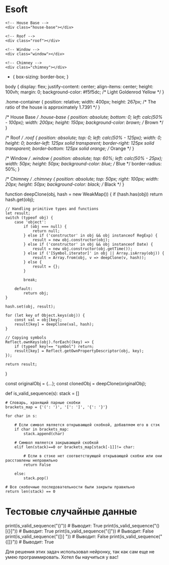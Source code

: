# Esoft

<!DOCTYPE html>
<html lang="en">
<head>
  <meta charset="UTF-8">
  <title>Home Visualization</title>
  <link rel="stylesheet" href="styles.css">
</head>
<body>
  
  <!-- Main Container -->
  <div class="home-container">
    
    <!-- House Base -->
    <div class="house-base"></div>

    <!-- Roof -->
    <div class="roof"></div>
  
    <!-- Window -->
    <div class="window"></div>
  
    <!-- Chimney -->
    <div class="chimney"></div>

  </div>
  
</body>
</html>

* {
  box-sizing: border-box;
}

body {
  display: flex;
  justify-content: center;
  align-items: center;
  height: 100vh;
  margin: 0;
  background-color: #f5f5dc; /* Light Goldenrod Yellow */
}

.home-container {
  position: relative;
  width: 400px;
  height: 267px; /* The ratio of the house is approximately 1.7391 */
}

/* House Base */
.house-base {
  position: absolute;
  bottom: 0;
  left: calc(50% - 100px);
  width: 200px;
  height: 150px;
  background-color: brown; /* Brown */
}

/* Roof */
.roof {
  position: absolute;
  top: 0;
  left: calc(50% - 125px);
  width: 0;
  height: 0;
  border-left: 125px solid transparent;
  border-right: 125px solid transparent;
  border-bottom: 125px solid orange; /* Orange */
}

/* Window */
.window {
  position: absolute;
  top: 60%;
  left: calc(50% - 25px);
  width: 50px;
  height: 50px;
  background-color: blue; /* Blue */
  border-radius: 50%;
}

/* Chimney */
.chimney {
  position: absolute;
  top: 50px;
  right: 100px;
  width: 20px;
  height: 50px;
  background-color: black; /* Black */
}



function deepClone(obj, hash = new WeakMap()) {
    if (hash.has(obj)) return hash.get(obj);

    // Handling primitive types and functions
    let result;
    switch (typeof obj) {
        case 'object':
            if (obj === null) {
                return null;
            } else if ('constructor' in obj && obj instanceof RegExp) {
                result = new obj.constructor(obj);
            } else if ('constructor' in obj && obj instanceof Date) {
                result = new obj.constructor(obj.getTime());
            } else if ('[Symbol.iterator]' in obj || Array.isArray(obj)) {
                result = Array.from(obj, v => deepClone(v, hash));
            } else {
                result = {};
            }

            break;

        default:
            return obj;
    }

    hash.set(obj, result);

    for (let key of Object.keys(obj)) {
        const val = obj[key];
        result[key] = deepClone(val, hash);
    }

    // Copying symbols
    Reflect.ownKeys(obj).forEach((key) => {
        if (typeof key!== "symbol") return;
        result[key] = Reflect.getOwnPropertyDescriptor(obj, key);
    });

    return result;
}

const originalObj = {...};
const clonedObj = deepClone(originalObj);

def is_valid_sequence(s):
    stack = []

    # Словарь, хранящий парные скобки
    brackets_map = {'(': ')', '[': ']', '{': '}'} 

    for char in s:

        # Если символ является открывающей скобкой, добавляем его в стэк
        if char in brackets_map: 
            stack.append(char)

        # Символ является закрывающей скобкой
        elif len(stack)==0 or brackets_map[stack[-1]]!= char:

            # Если в стэке нет соответствующей открывающей скобки или они расставлены неправильно
            return False 

        else: 
            stack.pop()

    # Все скобочные последовательности были закрыты правильно
    return len(stack) == 0 


# Тестовые случайные данные 
print(is_valid_sequence("()"))        # Выводит: True
print(is_valid_sequence("()[{}]"))    # Выводит: True
print(is_valid_sequence("(]"))         # Выводит: False
print(is_valid_sequence("([)] "))     # Выводит: False
print(is_valid_sequence("{[]}"))      # Выводит: True

Для решения этих задач использовал нейронку, так как сам еще не умею программировать.
Хотел бы научиться у вас!
